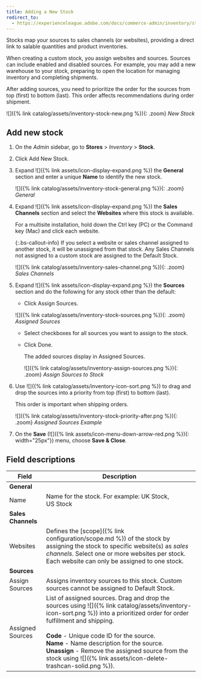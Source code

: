 ```yaml
---
title: Adding a New Stock
redirect_to:
  - https://experienceleague.adobe.com/docs/commerce-admin/inventory/stocks/stocks-add.html
---
```


Stocks map your sources to sales channels (or websites), providing a direct link to salable quantities and product inventories.

When creating a custom stock, you assign websites and sources. Sources can include enabled and disabled sources. For example, you may add a new warehouse to your stock, preparing to open the location for managing inventory and completing shipments.

After adding sources, you need to prioritize the order for the sources from top (first) to bottom (last). This order affects recommendations during order shipment.

![]({% link catalog/assets/inventory-stock-new.png %}){: .zoom}
_New Stock_

## Add new stock

1. On the _Admin_ sidebar, go to **Stores** > _Inventory_ > **Stock**.

1. Click <span class="btn">Add New Stock</span>.

1. Expand ![]({% link assets/icon-display-expand.png %}) the **General** section and enter a unique **Name** to identify the new stock.

   ![]({% link catalog/assets/inventory-stock-general.png %}){: .zoom}
   _General_

1. Expand ![]({% link assets/icon-display-expand.png %}) the **Sales Channels** section and select the **Websites** where this stock is available.

   For a multisite installation, hold down the Ctrl key (PC) or the Command key (Mac) and click each website.

   {:.bs-callout-info}
   If you select a website or sales channel assigned to another stock, it will be unassigned from that stock. Any Sales Channels not assigned to a custom stock are assigned to the Default Stock.

   ![]({% link catalog/assets/inventory-sales-channel.png %}){: .zoom}
   _Sales Channels_

1. Expand ![]({% link assets/icon-display-expand.png %}) the **Sources** section and do the following for any stock other than the default:

    - Click <span class="btn">Assign Sources</span>.

    ![]({% link catalog/assets/inventory-stock-sources.png %}){: .zoom}
    _Assigned Sources_

    - Select checkboxes for all sources you want to assign to the stock.

    - Click <span class="btn">Done</span>.

      The added sources display in Assigned Sources.

      ![]({% link catalog/assets/inventory-assign-sources.png %}){: .zoom}
      _Assign Sources to Stock_

1. Use ![]({% link catalog/assets/inventory-icon-sort.png %}) to drag and drop the sources into a priority from top (first) to bottom (last).

   This order is important when shipping orders.

   ![]({% link catalog/assets/inventory-stock-priority-after.png %}){: .zoom}
   _Assigned Sources Example_

1. On the **Save** (![]({% link assets/icon-menu-down-arrow-red.png %}){: width="25px"}) menu, choose **Save & Close**.

## Field descriptions

|Field|Description|
|--|--|
|**General**| |
|Name|Name for the stock. For example: UK Stock, US Stock|
|**Sales Channels**| |
|Websites|Defines the [scope]({% link configuration/scope.md %}) of the stock by assigning the stock to specific website(s) as _sales channels_. Select one or more websites per stock. Each website can only be assigned to one stock.|
|**Sources**| |
|Assign Sources|Assigns inventory sources to this stock. Custom sources cannot be assigned to Default Stock.|
|Assigned Sources|List of assigned sources. Drag and drop the sources using ![]({% link catalog/assets/inventory-icon-sort.png %}) into a prioritized order for order fulfillment and shipping.<br/><br/>**Code** - Unique code ID for the source.<br/>**Name** - Name description for the source.<br/>**Unassign** - Remove the assigned source from the stock using ![]({% link assets/icon-delete-trashcan-solid.png %}).|
